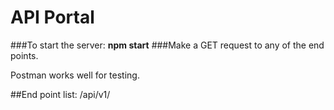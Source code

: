 # API Portal

###To start the server: **npm start**
###Make a GET request to any of the end points.

Postman works well for testing.

##End point list:
  /api/v1/
